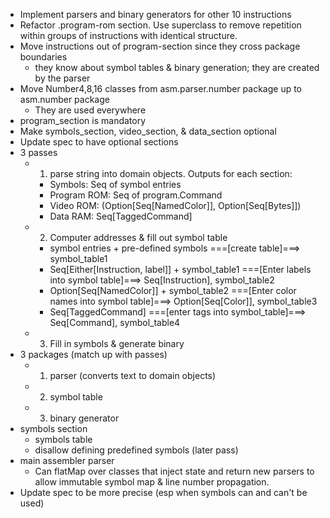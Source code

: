 - Implement parsers and binary generators for other 10 instructions
- Refactor .program-rom section.  Use superclass to remove repetition
  within groups of instructions with identical structure.
- Move instructions out of program-section since they cross package boundaries
    - they know about symbol tables & binary generation; they are created by the parser
- Move Number4,8,16 classes from asm.parser.number package up to asm.number package
    - They are used everywhere
- program_section is mandatory
- Make symbols_section, video_section, & data_section optional
- Update spec to have optional sections
- 3 passes
    - 1) parse string into domain objects. Outputs for each section:
        - Symbols:      Seq of symbol entries
        - Program ROM:  Seq of program.Command
        - Video ROM:    (Option[Seq[NamedColor]], Option[Seq[Bytes]])
        - Data RAM:     Seq[TaggedCommand]
    - 2) Computer addresses & fill out symbol table
        - symbol entries + pre-defined symbols
          ===[create table]===>
          symbol_table1
        - Seq[Either[Instruction, label]] + symbol_table1
          ===[Enter labels into symbol table]===>
          Seq[Instruction], symbol_table2
        - Option[Seq[NamedColor]] + symbol_table2
          ===[Enter color names into symbol table]===>
          Option[Seq[Color]], symbol_table3
        - Seq[TaggedCommand]
          ===[enter tags into symbol_table]===>
          Seq[Command], symbol_table4
    - 3) Fill in symbols & generate binary
- 3 packages (match up with passes)
    - 1) parser (converts text to domain objects)
    - 2) symbol table
    - 3) binary generator
- symbols section
    - symbols table
    - disallow defining predefined symbols (later pass)
- main assembler parser
    - Can flatMap over classes that inject state and return new parsers
      to allow immutable symbol map & line number propagation.
- Update spec to be more precise (esp when symbols can and can't be used)
